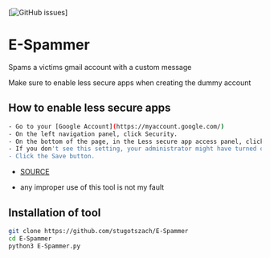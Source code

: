 [![GitHub issues](https://img.shields.io/github/issues/stugotszach/E-Spammer?color=Red&style=plastic)]

# E-Spammer
Spams a victims gmail account with a custom message

Make sure to enable less secure apps when creating the dummy account
## How to enable less secure apps
```bash
- Go to your [Google Account](https://myaccount.google.com/)
- On the left navigation panel, click Security.
- On the bottom of the page, in the Less secure app access panel, click Turn on access.
- If you don't see this setting, your administrator might have turned off less secure app account access (check the instruction above).
- Click the Save button.
```
- [SOURCE](https://hotter.io/docs/email-accounts/secure-app-gmail/)
* any improper use of this tool is not my fault
## Installation of tool
```bash
git clone https://github.com/stugotszach/E-Spammer
cd E-Spammer
python3 E-Spammer.py

